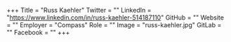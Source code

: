 +++
Title = "Russ Kaehler"
Twitter = ""
LinkedIn = "https://www.linkedin.com/in/russ-kaehler-514187110"
GitHub = ""
Website = ""
Employer = "Compass"
Role = ""
Image = "russ-kaehler.jpg"
GitLab = ""
Facebook = ""
+++
